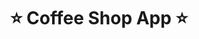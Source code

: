 <h1 align="center" style="border-bottom: none">
    <b>
        <a>⭐️  Coffee Shop App  ⭐️</a>
    </b>
</h1>
